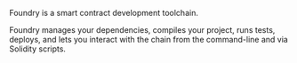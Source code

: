 Foundry is a smart contract development toolchain.

Foundry manages your dependencies, compiles your project, runs tests, deploys, and lets you interact with the chain from the command-line and via Solidity scripts.